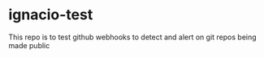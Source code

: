 # ignacio-test

This repo is to test github webhooks to detect and alert on git repos being made public
